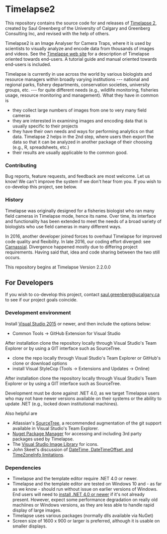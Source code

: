 # Timelapse2
This repository contains the source code for and releases of [Timelapse 2](http://saul.cpsc.ucalgary.ca/timelapse/pmwiki.php?n=Main.HomePage), created by Saul Greenberg of the University of Calgary and Greenberg Consulting Inc, and revised with the help of others.

Timelapse2 is an Image Analyser for Camera Traps, where it is used by scientists to visually analyze and encode data from thousands of images and videos. See  the [Timelapse web site](http://saul.cpsc.ucalgary.ca/timelapse/pmwiki.php?) for a description of Timelapse oriented towards end-users. A tutorial guide and manual oriented towards end-users is included.

Timelapse is currently in use across the world by various biologists and resource managers within broadly varying institutions --- national and regional parks, fishery departments, conservation societies, university groups, etc. --- for quite different needs (e.g., wildlife monitoring, fisheries usage, resource monitoring and management). What they have in common is
* they collect large numbers of images from one to very many field cameras
* they are interested in examining images and encoding data that is usually specific to their projects
* they have their own needs and ways for performing analytics on that data.
Timelapse 2 helps in the 2nd step, where users then export the data so that it can be analyzed in another package of their choosing (e.g., R, spreadsheets, etc.)
* their results are usually applicable to the common good.

### Contributing

Bug reports, feature requests, and feedback are most welcome. Let us know! We can't improve the system if we don't hear from you. If you wish to co-develop this project, see below. 

### History
Timelapse was originally designed for a fisheries biologist who ran many field cameras in Timelapse mode, hence its name. Over time, its interface and functionality has been extended to meet the needs of a broad variety of biologists who use field cameras in many different ways. 

In 2016, another developer joined forces to overhaul Timelapse for improved code quality and flexibility. In late 2016, our coding effort diverged: see [Carnassial](https://github.com/CascadesCarnivoreProject/Carnassial). Divergence happened mostly due to differing project requirements. Having said that, idea and code sharing between the two still occurs. 

This repository begins at Timelapse Version 2.2.0.0

## For Developers
If you wish to co-develop this project, contact saul.greenberg@ucalgary.ca to see if our project goals coincide.

### Development environment
Install [Visual Studio 2015](https://www.visualstudio.com/vs/) or newer, and then include the options below:

* Common Tools -> GitHub Extension for Visual Studio

After installation clone the repository locally through Visual Studio's Team Explorer or by using a GIT interface such as SourceTree.

* clone the repo locally through Visual Studio's Team Explorer or GitHub's clone or download options
* install Visual StyleCop (Tools -> Extensions and Updates -> Online)

After installation clone the repository locally through Visual Studio's Team Explorer or by using a GIT interface such as SourceTree.

Development must be done against .NET 4.0, as we target Timelapse users who may not have newer versions available on their systems or the ability to update .NET (e.g., locked down institutional machines).

Also helpful are

* Atlassian's [SourceTree](https://www.atlassian.com/software/sourcetree), a recommended augmentation of the git support available in Visual Studio's Team Explorer.
*  [Nuget Package Manager](https://docs.nuget.org/ndocs/guides/install-nuget#nuget-package-manager-in-visual-studio) for accessing and including 3rd party packages used by Timelapse.
* The [Visual Studio Image Library](https://msdn.microsoft.com/en-us/library/ms246582.aspx) for icons.
* John Skeet's discussion of [DateTime, DateTimeOffset, and TimeZoneInfo limitations](http://blog.nodatime.org/2011/08/what-wrong-with-datetime-anyway.html).

### Dependencies
* Timelapse and the template editor require .NET 4.0 or newer.
* Timelapse and the template editor are tested on Windows 10 and - as far as we know - should run without issue on earlier versions of Windows. End users will need to [install .NET 4.0 or newer](https://msdn.microsoft.com/en-us/library/bb822049.aspx) if it's not already present. However, expect some performance degradation on really old machiines or Windows versions, as they are less able to handle rapid display of large images.
* Timelapse uses various packages (normally dlls available via NuGet) 
* Screen size of 1600 x 900 or larger is preferred, although it is usable on smaller displays.

